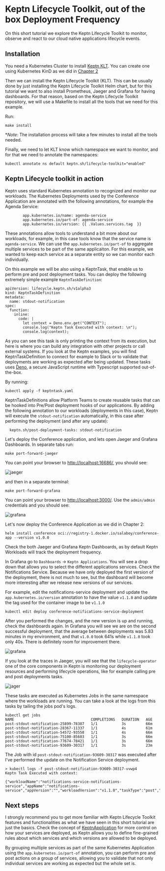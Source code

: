 # Keptn Lifecycle Toolkit, out of the box Deployment Frequency

On this short tutorial we explore the Keptn Lifecycle Toolkit to monitor, observe and react to our cloud native applications lifecycle events. 


## Installation

You need a Kubernetes Cluster to install [Keptn KLT](https://keptn.sh). You can create one using Kubernetes KinD as we did in [Chapter 2](https://github.com/salaboy/platforms-on-k8s/blob/main/chapter-2/README.md#creating-a-local-cluster-with-kubernetes-kind)

Then we can install the Keptn Lifecycle Toolkit (KLT). This can be usually done by just installing the Keptn Lifecycle Toolkit Helm chart, but for this tutorial we want to also install Prometheus, Jaeger and Grafana for having dashboards. For that reason, based on the Keptn Lifecycle Toolkit repository, we will use a Makefile to install all the tools that we need for this example. 

Run: 

```
make install
```

**Note*: The installation process will take a few minutes to install all the tools needed.

Finally, we need to let KLT know which namespace we want to monitor, and for that we need to annotate the namespaces:

```
kubectl annotate ns default keptn.sh/lifecycle-toolkit="enabled"
```

## Keptn Lifecycle toolkit in action

Keptn uses standard Kubernetes annotation to recognized and monitor our workloads. 
The Kubernetes Deployments used by the Conference Application are annotated with the following annotations, for example the Agenda Service: 

```
        app.kubernetes.io/name: agenda-service
        app.kubernetes.io/part-of: agenda-service
        app.kubernetes.io/version: {{ .Values.services.tag  }}
```

These annotations allow tools to understand a bit more about our workloads, for example, in this case tools know that the service name is `agenda-service`. We can use the `app.kubernetes.io/part-of` to aggregate multiple services to be part of the same applicaiton. For this example, we wanted to keep each service as a separate entity so we can monitor each individually. 

On this example we will be also using a KeptnTask, that enable us to perform pre and post deployment tasks. You can deploy the following extremely simple example `KeptnTaskDefinition`:

```
apiVersion: lifecycle.keptn.sh/v1alpha3
kind: KeptnTaskDefinition
metadata:
  name: stdout-notification
spec:
  function:
    inline:
      code: |
        let context = Deno.env.get("CONTEXT");
        console.log("Keptn Task Executed with context: \n");
        console.log(context);

```

As you can see this task is only printing the context from its execution, but here is where you can build any integration with other projects or call external systems. If you look at the Keptn examples, you will find KeptnTaskDefinition to connect for example to Slack or to validate that deployments are working as expected after being updated. These tasks uses [Deno](https://deno.land/), a secure JavaScript runtime with Typescript supported out-of-the-box. 

By running: 

```
kubectl apply -f keptntask.yaml
```

KeptnTaskDefinitions allow Platform Teams to create reusable tasks that can be hooked into Pre/Post deployment hooks of our applications. By adding the following annotation to our workloads (deployments in this case), Keptn will execute the `stdout-notification` automatically, in this case after performing the deployment (and after any update): 

```
  keptn.sh/post-deployment-tasks: stdout-notification
``` 

Let's deploy the Conference application, and lets open Jaeger and Grafana Dashboards. In separate tabs run: 

```
make port-forward-jaeger
```

You can point your browser to [http://localhost:16686/](http://localhost:16686/), you should see: 

![jaeger](../imgs/jaeger.png)


and then in a separate terminal: 

```
make port-forward-grafana
```

You can point your browser to [http://localhost:3000/](http://localhost:3000/). Use the `admin/admin` credentials and you should see: 

![grafana](../imgs/grafana.png)


Let's now deploy the Conference Application as we did in Chapter 2: 

```
helm install conference oci://registry-1.docker.io/salaboy/conference-app --version v1.0.0
```

Check the both Jaeger and Grafana Keptn Dashboards, as by default Keptn Workloads will track the deployment frequency. 

In Grafana go to `Dashboards` -> `Keptn Applications`.  You will see a drop down that allows you to select the different applications services. Check the Notifications Service. Because we have only deployed the first version of the deployment, there is not much to see, but the dashboard will become more interesting after we release new versions of our services.

For example, edit the notifications-service deployment and update the `app.kubernetes.io/version` annotation to have the value `v1.1.0` and update the tag used for the container image to be `v1.1.0`

```
kubectl edit deploy conference-notifications-service-deployment
```

After you performed the changes, and the new version is up and running, check the dashboards again. 
In Grafana you will see we are on the second successful deployment, that the average between deployments was 5.83 minutes in my environment, and that `v1.0.0` took 641s while `v1.1.0` took only 40s. There is definitely room for improvement there. 

![grafana](../imgs/grafana-notificatons-service-v1.1.0.png)

If you look at the traces in Jaeger, you will see that the `lifecycle-operator` one of the core components in Keptn is monitoring our deployment resources and performing lifecycle operations, like for example calling pre and post deployments tasks. 

![jager](../imgs/jaeger-notifications-service-v1.1.0.png)

These tasks are executed as Kubernetes Jobs in the same namespace where the workloads are running. You can take a look at the logs from this tasks by tailing the jobs pod's logs. 

```
kubectl get jobs
NAME                                   COMPLETIONS   DURATION   AGE
post-stdout-notification-25899-78387   1/1           3s         66m
post-stdout-notification-28367-11337   1/1           4s         61m
post-stdout-notification-54572-93558   1/1           4s         66m
post-stdout-notification-75100-85603   1/1           3s         66m
post-stdout-notification-77674-78421   1/1           3s         66m
post-stdout-notification-93609-30317   1/1           3s         23m
```

The Job with id `post-stdout-notification-93609-30317` was executed after I've performed the update on the Notification Service deployment. 

```
> kubectl logs -f post-stdout-notification-93609-30317-vvwp4
Keptn Task Executed with context: 

{"workloadName":"notifications-service-notifications-service","appName":"notifications-service","appVersion":"","workloadVersion":"v1.1.0","taskType":"post","objectType":"Workload"}

```

## Next steps

I strongly recommend you to get more familiar with Keptn Lifecycle Toolkit features and functionalities as what we have seen in this short tutorial are just the basics. Check the concept of [KeptnApplication](https://lifecycle.keptn.sh/docs/concepts/apps/) for more control on how your services are deployed, as Keptn allows you to define fine-grained rules about which services and which versions are allowed to be deployed. 

By grouping multiple services as part of the same Kubernetes Application using the `app.kubernetes.io/part-of` annotation, you can perform pre and post actions on a group of services, allowing you to validate that not only individual services are working as expected but the whole set is. 

